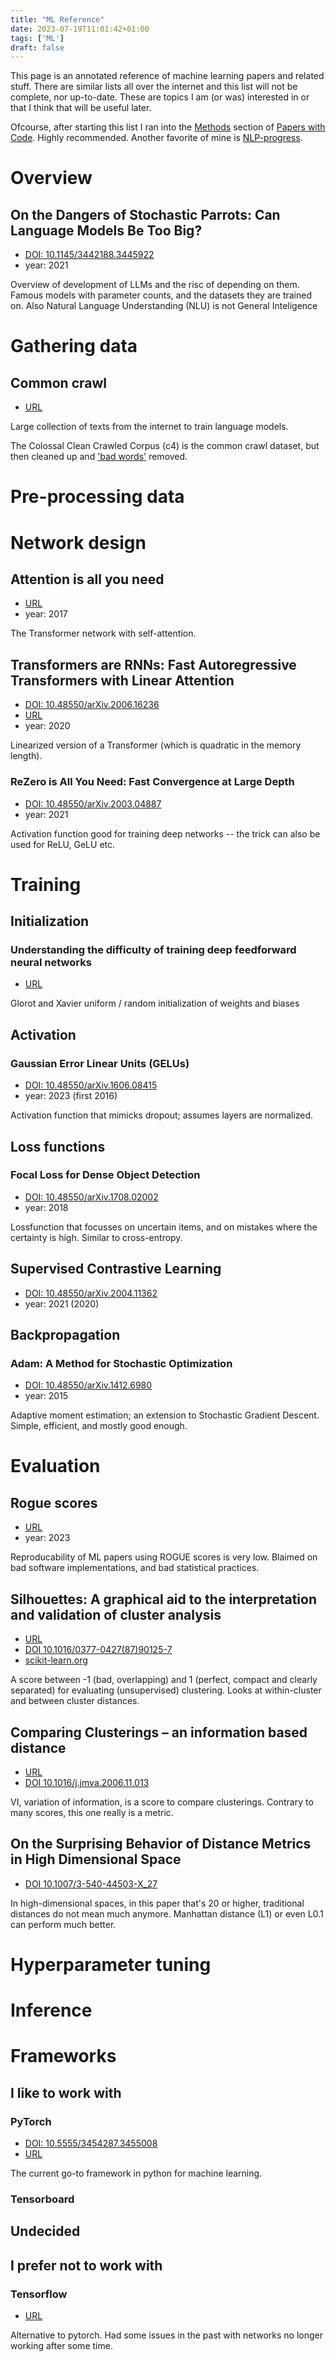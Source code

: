 ```yaml
---
title: "ML Reference"
date: 2023-07-19T11:01:42+01:00
tags: ['ML']
draft: false
---
```


This page is an annotated reference of machine learning papers and related stuff.
There are similar lists all over the internet and this list will not be complete, nor up-to-date.
These are topics I am (or was) interested in or that I think that will be useful later.

Ofcourse, after starting this list I ran into the
[Methods](https://paperswithcode.com/methods) section of [Papers with Code](https://paperswithcode.com).
Highly recommended.
Another favorite of mine is [NLP-progress](http://nlpprogress.com/).

# Overview

## On the Dangers of Stochastic Parrots: Can Language Models Be Too Big?

* [DOI: 10.1145/3442188.3445922](https://10.1145/3442188.3445922)
* year: 2021

Overview of development of LLMs and the risc of depending on them.
Famous models with parameter counts, and the datasets they are trained on.
Also Natural Language Understanding (NLU) is not General Inteligence

# Gathering data

## Common crawl

* [URL](https://commoncrawl.org/)

Large collection of texts from the internet to train language models.

The Colossal Clean Crawled Corpus (c4) is the common crawl dataset, but then
cleaned up and ['bad words'](https://github.com/LDNOOBW/List-of-Dirty-Naughty-Obscene-and-Otherwise-Bad-Words/tree/master) removed.

# Pre-processing data

# Network design

## Attention is all you need

* [URL](https://dl.acm.org/doi/10.5555/3295222.3295349)
* year: 2017

The Transformer network with self-attention.

## Transformers are RNNs: Fast Autoregressive Transformers with Linear Attention

* [DOI: 10.48550/arXiv.2006.16236](https://doi.org/10.48550/arXiv.2006.16236)
* [URL](https://linear-transformers.com/)
* year: 2020

Linearized version of a Transformer (which is quadratic in the memory length).

### ReZero is All You Need: Fast Convergence at Large Depth

* [DOI: 10.48550/arXiv.2003.04887](https://doi.org/10.48550/arXiv.2003.04887)
* year: 2021

Activation function good for training deep networks -- the trick can also be used for ReLU, GeLU etc.

# Training

## Initialization

### Understanding the difficulty of training deep feedforward neural networks

* [URL](http://proceedings.mlr.press/v9/glorot10a.html)

Glorot and Xavier uniform / random initialization of weights and biases

## Activation

### Gaussian Error Linear Units (GELUs)

* [DOI: 10.48550/arXiv.1606.08415](https://doi.org/10.48550/arXiv.1606.08415)
* year: 2023 (first 2016)

Activation function that mimicks dropout; assumes layers are normalized.

## Loss functions

### Focal Loss for Dense Object Detection

* [DOI: 10.48550/arXiv.1708.02002](https://doi.org/10.48550/arXiv.1708.02002)
* year: 2018

Lossfunction that focusses on uncertain items,
and on mistakes where the certainty is high.
Similar to cross-entropy.

## Supervised Contrastive Learning

* [DOI: 10.48550/arXiv.2004.11362](https://doi.org/10.48550/arXiv.2004.11362)
* year: 2021 (2020)

## Backpropagation

### Adam: A Method for Stochastic Optimization

* [DOI: 10.48550/arXiv.1412.6980](https://doi.org/10.48550/arXiv.1412.6980)
* year: 2015

Adaptive moment estimation; an extension to Stochastic Gradient Descent.
Simple, efficient, and mostly good enough.

# Evaluation

## Rogue scores

* [URL](https://aclanthology.org/2023.acl-long.107/)
* year: 2023

Reproducability of ML papers using ROGUE scores is very low.
Blaimed on bad software implementations, and bad statistical practices.

## Silhouettes: A graphical aid to the interpretation and validation of cluster analysis

* [URL](https://www.sciencedirect.com/science/article/pii/0377042787901257)
* [DOI 10.1016/0377-0427(87)90125-7](https://doi.org/10.1016/0377-0427(87)90125-7)
* [scikit-learn.org](https://scikit-learn.org/stable/auto_examples/cluster/plot_kmeans_silhouette_analysis.html)

A score between -1 (bad, overlapping) and 1 (perfect, compact and clearly separated) for evaluating (unsupervised)
clustering. Looks at within-cluster and between cluster distances.

## Comparing Clusterings – an information based distance

* [URL](https://www.sciencedirect.com/science/article/pii/S0047259X06002016)
* [DOI 10.1016/j.jmva.2006.11.013](https://doi.org/10.1016/j.jmva.2006.11.013)

VI, variation of information, is a score to compare clusterings.
Contrary to many scores, this one really is a metric.

## On the Surprising Behavior of Distance Metrics in High Dimensional Space

* [DOI 10.1007/3-540-44503-X_27](https://doi.org/10.1007/3-540-44503-X_27)

In high-dimensional spaces, in this paper that's 20 or higher, traditional
distances do not mean much anymore.
Manhattan distance (L1) or even L0.1 can perform much better.

# Hyperparameter tuning

# Inference

# Frameworks

## I like to work with

### PyTorch

* [DOI: 10.5555/3454287.3455008](https://dl.acm.org/doi/10.5555/3454287.3455008)
* [URL](https://pytorch.org/)

The current go-to framework in python for machine learning.

### Tensorboard

## Undecided

## I prefer not to work with

### Tensorflow

* [URL](https://www.tensorflow.org/)

Alternative to pytorch.
Had some issues in the past with networks no longer working after some time.



